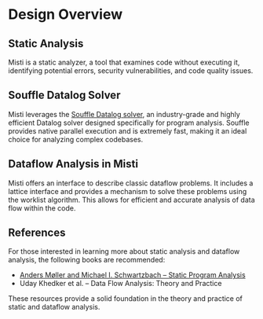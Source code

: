 # Design Overview

## Static Analysis

Misti is a static analyzer, a tool that examines code without executing it, identifying potential errors, security vulnerabilities, and code quality issues.

## Souffle Datalog Solver

Misti leverages the [Souffle Datalog solver](https://souffle-lang.github.io), an industry-grade and highly efficient Datalog solver designed specifically for program analysis. Souffle provides native parallel execution and is extremely fast, making it an ideal choice for analyzing complex codebases.

## Dataflow Analysis in Misti

Misti offers an interface to describe classic dataflow problems. It includes a lattice interface and provides a mechanism to solve these problems using the worklist algorithm. This allows for efficient and accurate analysis of data flow within the code.

## References

For those interested in learning more about static analysis and dataflow analysis, the following books are recommended:

- [Anders Møller and Michael I. Schwartzbach – Static Program Analysis](https://cs.au.dk/~amoeller/spa/spa.pdf)
- Uday Khedker et al. – Data Flow Analysis: Theory and Practice

These resources provide a solid foundation in the theory and practice of static and dataflow analysis.
